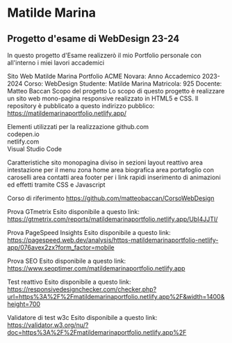 # Matilde Marina

## Progetto d'esame di WebDesign 23-24

In questo progetto d'Esame realizzerò il mio Portfolio personale con all'interno i miei lavori accademici

Sito Web Matilde Marina Portfolio
ACME Novara: Anno Accademico 2023-2024
Corso: WebDesign
Studente: Matilde Marina
Matricola: 925
Docente: Matteo Baccan
Scopo del progetto
Lo scopo di questo progetto è realizzare un sito web mono-pagina responsive realizzato in HTML5 e CSS. Il repository è pubblicato a questo indirizzo pubblico: https://matildemarinaportfolio.netlify.app/

Elementi utilizzati per la realizzazione
github.com  
codepen.io  
netlify.com  
Visual Studio Code 

Caratteristiche
sito monopagina diviso in sezioni
layout reattivo
area intestazione per il menu
zona home
area biografica
area portafoglio con caroselli
area contatti
area footer per i link rapidi
inserimento di animazioni ed effetti tramite CSS e Javascript

Corso di riferimento
https://github.com/matteobaccan/CorsoWebDesign

Prova GTmetrix
Esito disponibile a questo link: https://gtmetrix.com/reports/matildemarinaportfolio.netlify.app/UbI4JJTI/

Prova PageSpeed ​​Insights
Esito disponibile a questo link: https://pagespeed.web.dev/analysis/https-matildemarinaportfolio-netlify-app/076avex2zx?form_factor=mobile

Prova SEO
Esito disponibile a questo link: https://www.seoptimer.com/matildemarinaportfolio.netlify.app

Test reattivo
Esito disponibile a questo link: https://responsivedesignchecker.com/checker.php?url=https%3A%2F%2Fmatildemarinaportfolio.netlify.app%2F&width=1400&height=700

Validatore di test w3c
Esito disponibile a questo link: https://validator.w3.org/nu/?doc=https%3A%2F%2Fmatildemarinaportfolio.netlify.app%2F
